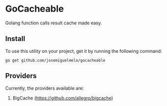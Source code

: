 # GoCacheable

Golang function calls result cache made easy.

## Install

To use this utility on your project, get it by running the following command:

```
go get github.com/josemiguelmelo/gocacheable
```


## Providers

Currently, the providers available are:

1) BigCache (https://github.com/allegro/bigcache)



